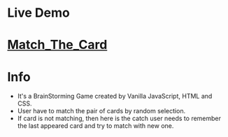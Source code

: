#  Live Demo 
  # [Match_The_Card](https://match-the-card.adityajanardan.repl.co)

#  Info
   - It's a BrainStorming Game created by Vanilla JavaScript, HTML and CSS.
   - User have to match the pair of cards by random selection.
   - If card is not matching, then here is the catch user needs to remember the last appeared card and try to match with new one.
   

